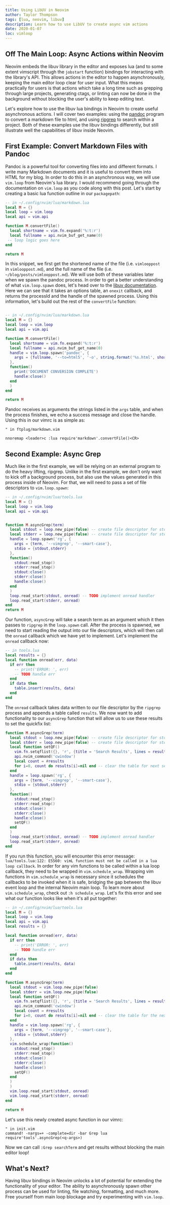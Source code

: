 ```yaml
---
title: Using LibUV in Neovim
author: Taylor Thompson
tags: [lua, neovim, libuv]
description: Learn how to use LibUV to create async vim actions
date: 2020-01-07
loc: vimloop
---
```


## Off The Main Loop: Async Actions within Neovim

Neovim embeds the libuv library in the editor and exposes lua (and to some extent vimscript through the `jobstart` function) bindings for interacting with the library's API. This allows actions in the editor to happen asynchronously, keeping the main editor loop clear for user input. What this means practically for users is that actions which take a long time such as grepping through large projects, generating ctags, or linting can now be done in the background without blocking the user's ability to keep editing text.

Let's explore how to use the libuv lua bindings in Neovim to create useful asynchronous actions. I will cover two examples: using the [pandoc](https://pandoc.org) program to convert a markdown file to html, and using [ripgrep](https://github.com/BurntSushi/ripgrep) to search within a project. Both of these examples use the libuv bindings differently, but still illustrate well the capabilities of libuv inside Neovim.

## First Example: Convert Markdown Files with Pandoc

Pandoc is a powerful tool for converting files into and different formats. I write many Markdown documents and it is useful to convert them into HTML for my blog. In order to do this in an asynchronous way, we will use `vim.loop` from Neovim's lua library. I would recommend going through the documentation on `vim.loop` as you code along with this post. Let's start by creating a basic lua function outline in our `packagepath`:

```lua
-- in ~/.config/nvim/lua/markdown.lua
local M = {}
local loop = vim.loop
local api = vim.api

function M.convertFile()
  local shortname = vim.fn.expand('%:t:r')
  local fullname = api.nvim_buf_get_name(0)
 -- loop logic goes here
end

return M
```

In this snippet, we first get the shortened name of the file (i.e. `vimlooppost` in `vimlooppost.md`), and the full name of the file (i.e. `~/blog/posts/vimlooppost.md`). We will use both of these variables later when we spawn the pandoc process. In order to get a better understanding of what `vim.loop.spawn` does, let's head over to the [libuv documentation](https://github.com/luvit/luv/blob/master/docs.md#uvspawnfile-options-onexit). Here we can see that it takes an options table, an `onexit` callback, and returns the processId and the handle of the spawned process. Using this information, let's build out the rest of the `convertFile` function:

```lua

-- in ~/.config/nvim/lua/markdown.lua
local M = {}
local loop = vim.loop
local api = vim.api

function M.convertFile()
  local shortname = vim.fn.expand('%:t:r')
  local fullname = api.nvim_buf_get_name(0)
  handle = vim.loop.spawn('pandoc', {
    args = {fullname, '--to=html5', '-o', string.format('%s.html', shortname), '-s', '--highlight-style', 'tango', '-c', '--css=pandoc.css'}
  },
  function()
    print('DOCUMENT CONVERSION COMPLETE')
    handle:close()
  end
  )
end

return M
```

Pandoc receives as arguments the strings listed in the `args` table, and when the process finishes, we echo a success message and close the handle. Using this in our vimrc is as simple as:

```vim
" in ftplug/markdown.vim

nnoremap <leader>c :lua require'markdown'.convertFile()<CR>
```

## Second Example: Async Grep

Much like in the first example, we will be relying on an external program to do the heavy lifting, ripgrep. Unlike in the first example, we don't only want to kick off a background process, but also use the values generated in this process inside of Neovim. For that, we will need to pass a set of file descriptors to `vim.loop.spawn`:

```lua
-- in ~/.config/nvim/lua/tools.lua
local M = {}
local loop = vim.loop
local api = vim.api


function M.asyncGrep(term)
  local stdout = loop.new_pipe(false) -- create file descriptor for stdout
  local stderr = loop.new_pipe(false) -- create file descriptor for stdout
  handle = loop.spawn('rg', {
    args = {term, '--vimgrep', '--smart-case'},
    stdio = {stdout,stderr}
  },
  function()
    stdout:read_stop()
    stderr:read_stop()
    stdout:close()
    stderr:close()
    handle:close()
  end
  )
  loop.read_start(stdout, onread) -- TODO implement onread handler
  loop.read_start(stderr, onread)
end
return M
```

Our function, `asyncGrep` will take a search term as an argument which it then passes to `ripgrep` in the `loop.spawn` call. After the process is spawned, we need to start reading the output into our file descriptors, which will then call the `onread` callback which we have yet to implement. Let's implement the `onread` callback now:

```lua
-- in tools.lua
local results = {}
local function onread(err, data)
  if err then
    -- print('ERROR: ', err)
    -- TODO handle err
  end
  if data then
    table.insert(results, data)
  end
end
```

The `onread` callback takes data written to our file descriptor by the `ripgrep` process and appends a table called `results`. We now want to add functionality to our `asyncGrep` function that will allow us to use these results to set the quickfix list:

```lua
function M.asyncGrep(term)
  local stdout = loop.new_pipe(false) -- create file descriptor for stdout
  local stderr = loop.new_pipe(false) -- create file descriptor for stdout
  local function setQF()
    vim.fn.setqflist({}, 'r', {title = 'Search Results', lines = results})
    api.nvim_command('cwindow')
    local count = #results
    for i=0, count do results[i]=nil end -- clear the table for next search
  end
  handle = loop.spawn('rg', {
    args = {term, '--vimgrep', '--smart-case'},
    stdio = {stdout,stderr}
  },
  function()
    stdout:read_stop()
    stderr:read_stop()
    stdout:close()
    stderr:close()
    handle:close()
    setQF()
  end
  )
  loop.read_start(stdout, onread) -- TODO implement onread handler
  loop.read_start(stderr, onread)
end
```

If you run this function, you will encounter this error message: `lua/tools.lua:122: E5560: vimL function must not be called in a lua loop callback`. In order for any vim functions to be called within a lua loop callback, they need to be wrapped in `vim.schedule_wrap`. Wrapping vim functions in `vim.schedule_wrap` is necessary since it schedules the callbacks to be invoked when it is safe, bridging the gap between the libuv event loop and the internal Neovim main loop. To learn more about `vim.schedule_wrap`, check out `:h schedule_wrap`. Let's fix this error and see what our function looks like when it's all put together:

```lua
-- in ~/.config/nvim/lua/tools.lua
local M = {}
local loop = vim.loop
local api = vim.api
local results = {}

local function onread(err, data)
  if err then
    -- print('ERROR: ', err)
    -- TODO handle err
  end
  if data then
    table.insert(results, data)
  end
end

function M.asyncGrep(term)
  local stdout = vim.loop.new_pipe(false)
  local stderr = vim.loop.new_pipe(false)
  local function setQF()
    vim.fn.setqflist({}, 'r', {title = 'Search Results', lines = results})
    api.nvim_command('cwindow')
    local count = #results
    for i=0, count do results[i]=nil end -- clear the table for the next search
  end
  handle = vim.loop.spawn('rg', {
    args = {term, '--vimgrep', '--smart-case'},
    stdio = {stdout,stderr}
  },
  vim.schedule_wrap(function()
    stdout:read_stop()
    stderr:read_stop()
    stdout:close()
    stderr:close()
    handle:close()
    setQF()
  end
  )
  )
  vim.loop.read_start(stdout, onread)
  vim.loop.read_start(stderr, onread)
end

return M
```

Let's use this newly created async function in our vimrc:

```vim
" in init.vim
command! -nargs=+ -complete=dir -bar Grep lua require'tools'.asyncGrep(<q-args>)
```

Now we can call `:Grep searchTerm` and get results without blocking the main editor loop!

## What's Next?

Having libuv bindings in Neovim unlocks a lot of potential for extending the functionality of your editor. The ability to asynchronously spawn other process can be used for linting, file watching, formatting, and much more. Free yourself from main loop blockage and try experimenting with `vim.loop`.
